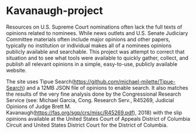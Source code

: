 # Kavanaugh-project

Resources on U.S. Supreme Court nominations often lack the full texts of opinions related to nominees.  While news outlets and U.S. Senate Judiciary Committee materials often include major opinions and other papers, typically no institution or individual makes all of a nominees opinions publicly available and searchable.  This project was attempt to correct that situation and to see what tools were available to quickly gather, collect, and publish all relevant opinions in a simple, easy-to-use, publicly available website.

The site uses Tipue Search(https://github.com/michael-milette/Tipue-Search) and a 12MB JSON file of opinions to enable search.  It also matches the results of the very fine analysis done by the Congressional Research Service (see: Michael Garcia, Cong. Research Serv., R45269, Judicial Opinions of Judge Brett M. Kavanaugh(https://fas.org/sgp/crs/misc/R45269.pdf), 2018) with the slip opinions available at the United States Court of Appeals District of Columbia Circuit and United States District Court for the District of Columbia. 
